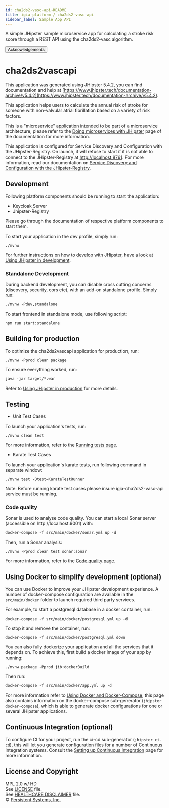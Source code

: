 ```yaml
---
id: cha2ds2-vasc-api~README
title: igia-platform / cha2ds2-vasc-api
sidebar_label: Sample App API
---
```

<!-- BEGIN adding docusaurus links -->

A simple JHipster sample microservice app for calculating a stroke risk score through a REST API using the cha2ds2-vasc algorithm. <br>

<button onclick="window.location.href='/docs/cha2ds2-vasc-api~ACKNOWLEDGEMENTS'">Acknowledgements</button>
<!-- END adding docusaurus links -->

# cha2ds2vascapi
This application was generated using JHipster 5.4.2, you can find documentation and help at [https://www.jhipster.tech/documentation-archive/v5.4.2](https://www.jhipster.tech/documentation-archive/v5.4.2).

This application helps users to calculate the annual risk of stroke for someone with non-valvular atrial fibrillation based on a variety of risk factors. 

This is a "microservice" application intended to be part of a microservice architecture, please refer to the [Doing microservices with JHipster][] page of the documentation for more information.

This application is configured for Service Discovery and Configuration with the JHipster-Registry. On launch, it will refuse to start if it is not able to connect to the JHipster-Registry at [http://localhost:8761](http://localhost:8761). For more information, read our documentation on [Service Discovery and Configuration with the JHipster-Registry][].

## Development

Following platform components should be running to start the application:
* Keycloak Server
* Jhipster-Registry

Please go through the documentation of respective platform components to start them.

To start your application in the dev profile, simply run:

    ./mvnw

For further instructions on how to develop with JHipster, have a look at [Using JHipster in development][].

### Standalone Development

During backend development, you can disable cross cutting concerns (discovery, security, cors etc), with an add-on standalone profile. Simply run:

    ./mvnw -Pdev,standalone

To start frontend in standalone mode, use following script:

    npm run start:standalone

## Building for production

To optimize the cha2ds2vascapi application for production, run:

    ./mvnw -Pprod clean package

To ensure everything worked, run:

    java -jar target/*.war


Refer to [Using JHipster in production][] for more details.

## Testing

* Unit Test Cases

To launch your application's tests, run:

    ./mvnw clean test

For more information, refer to the [Running tests page][].

* Karate Test Cases

To launch your application's karate tests, run following command in separate window:
	
	./mvnw test -Dtest=KarateTestRunner
	
Note: Before running karate test cases please insure igia-cha2ds2-vasc-api service must be running.

### Code quality

Sonar is used to analyse code quality. You can start a local Sonar server (accessible on http://localhost:9001) with:

```
docker-compose -f src/main/docker/sonar.yml up -d
```

Then, run a Sonar analysis:

```
./mvnw -Pprod clean test sonar:sonar
```

For more information, refer to the [Code quality page][].

## Using Docker to simplify development (optional)

You can use Docker to improve your JHipster development experience. A number of docker-compose configuration are available in the `src/main/docker` folder to launch required third party services.

For example, to start a postgresql database in a docker container, run:

    docker-compose -f src/main/docker/postgresql.yml up -d

To stop it and remove the container, run:

    docker-compose -f src/main/docker/postgresql.yml down

You can also fully dockerize your application and all the services that it depends on.
To achieve this, first build a docker image of your app by running:

    ./mvnw package -Pprod jib:dockerBuild

Then run:

    docker-compose -f src/main/docker/app.yml up -d

For more information refer to [Using Docker and Docker-Compose][], this page also contains information on the docker-compose sub-generator (`jhipster docker-compose`), which is able to generate docker configurations for one or several JHipster applications.

## Continuous Integration (optional)

To configure CI for your project, run the ci-cd sub-generator (`jhipster ci-cd`), this will let you generate configuration files for a number of Continuous Integration systems. Consult the [Setting up Continuous Integration][] page for more information.

## License and Copyright

MPL 2.0 w/ HD  
See [LICENSE](LICENSE) file.  
See [HEALTHCARE DISCLAIMER](HD.md) file.  
© [Persistent Systems, Inc.](https://www.persistent.com)

[JHipster Homepage and latest documentation]: https://www.jhipster.tech
[JHipster 5.4.2 archive]: https://www.jhipster.tech/documentation-archive/v5.4.2
[Doing microservices with JHipster]: https://www.jhipster.tech/documentation-archive/v5.4.2/microservices-architecture/
[Using JHipster in development]: https://www.jhipster.tech/documentation-archive/v5.4.2/development/
[Service Discovery and Configuration with the JHipster-Registry]: https://www.jhipster.tech/documentation-archive/v5.4.2/microservices-architecture/#jhipster-registry
[Using Docker and Docker-Compose]: https://www.jhipster.tech/documentation-archive/v5.4.2/docker-compose
[Using JHipster in production]: https://www.jhipster.tech/documentation-archive/v5.4.2/production/
[Running tests page]: https://www.jhipster.tech/documentation-archive/v5.4.2/running-tests/
[Code quality page]: https://www.jhipster.tech/documentation-archive/v5.4.2/code-quality/
[Setting up Continuous Integration]: https://www.jhipster.tech/documentation-archive/v5.4.2/setting-up-ci/


